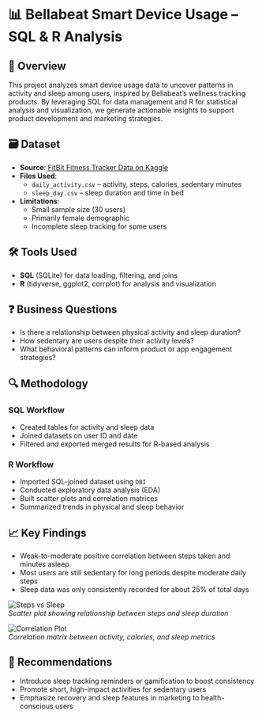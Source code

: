 # 📊 Bellabeat Smart Device Usage – SQL & R Analysis

## 🧩 Overview  
This project analyzes smart device usage data to uncover patterns in activity and sleep among users, inspired by Bellabeat’s wellness tracking products. By leveraging SQL for data management and R for statistical analysis and visualization, we generate actionable insights to support product development and marketing strategies.

## 🗃️ Dataset  
- **Source**: [FitBit Fitness Tracker Data on Kaggle](https://www.kaggle.com/datasets/arashnic/fitbit)  
- **Files Used**:  
  - `daily_activity.csv` – activity, steps, calories, sedentary minutes  
  - `sleep_day.csv` – sleep duration and time in bed  
- **Limitations**:  
  - Small sample size (30 users)  
  - Primarily female demographic  
  - Incomplete sleep tracking for some users  

## 🛠️ Tools Used  
- **SQL** (SQLite) for data loading, filtering, and joins  
- **R** (tidyverse, ggplot2, corrplot) for analysis and visualization  

## ❓ Business Questions  
- Is there a relationship between physical activity and sleep duration?  
- How sedentary are users despite their activity levels?  
- What behavioral patterns can inform product or app engagement strategies?  

## 🔍 Methodology  
### SQL Workflow  
- Created tables for activity and sleep data  
- Joined datasets on user ID and date  
- Filtered and exported merged results for R-based analysis  

### R Workflow  
- Imported SQL-joined dataset using `DBI`  
- Conducted exploratory data analysis (EDA)  
- Built scatter plots and correlation matrices  
- Summarized trends in physical and sleep behavior  

## 📈 Key Findings  
- Weak-to-moderate positive correlation between steps taken and minutes asleep  
- Most users are still sedentary for long periods despite moderate daily steps  
- Sleep data was only consistently recorded for about 25% of total days  

![Steps vs Sleep](visuals/steps_vs_sleep.png)  
*Scatter plot showing relationship between steps and sleep duration*

![Correlation Plot](visuals/corr_plot.png)  
*Correlation matrix between activity, calories, and sleep metrics*

## 📌 Recommendations  
- Introduce sleep tracking reminders or gamification to boost consistency  
- Promote short, high-impact activities for sedentary users  
- Emphasize recovery and sleep features in marketing to health-conscious users  
